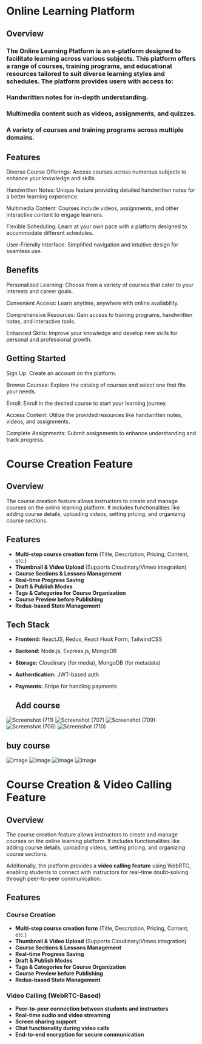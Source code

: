 # Online Learning Platform

## Overview

### The Online Learning Platform is an e-platform designed to facilitate learning across various subjects. This platform offers a range of courses, training programs, and educational resources tailored to suit diverse learning styles and schedules. The platform provides users with access to:

### Handwritten notes for in-depth understanding.

### Multimedia content such as videos, assignments, and quizzes.
### A variety of courses and training programs across multiple domains.

## Features

Diverse Course Offerings: Access courses across numerous subjects to enhance your knowledge and skills.

Handwritten Notes: Unique feature providing detailed handwritten notes for a better learning experience.

Multimedia Content: Courses include videos, assignments, and other interactive content to engage learners.

Flexible Scheduling: Learn at your own pace with a platform designed to accommodate different schedules.

User-Friendly Interface: Simplified navigation and intuitive design for seamless use.

## Benefits

Personalized Learning: Choose from a variety of courses that cater to your interests and career goals.

Convenient Access: Learn anytime, anywhere with online availability.

Comprehensive Resources: Gain access to training programs, handwritten notes, and interactive tools.

Enhanced Skills: Improve your knowledge and develop new skills for personal and professional growth.

## Getting Started

Sign Up: Create an account on the platform.

Browse Courses: Explore the catalog of courses and select one that fits your needs.

Enroll: Enroll in the desired course to start your learning journey.

Access Content: Utilize the provided resources like handwritten notes, videos, and assignments.

Complete Assignments: Submit assignments to enhance understanding and track progress.

# Course Creation Feature

## Overview
The course creation feature allows instructors to create and manage courses on the online learning platform. It includes functionalities like adding course details, uploading videos, setting pricing, and organizing course sections.

## Features
- **Multi-step course creation form** (Title, Description, Pricing, Content, etc.)
- **Thumbnail & Video Upload** (Supports Cloudinary/Vimeo integration)
- **Course Sections & Lessons Management**
- **Real-time Progress Saving**
- **Draft & Publish Modes**
- **Tags & Categories for Course Organization**
- **Course Preview before Publishing**
- **Redux-based State Management**

## Tech Stack
- **Frontend:** ReactJS, Redux, React Hook Form, TailwindCSS
- **Backend:** Node.js, Express.js, MongoDB
- **Storage:** Cloudinary (for media), MongoDB (for metadata)
- **Authentication:** JWT-based auth
- **Payments:** Stripe for handling payments

  ## Add course
 ![Screenshot (711)](https://github.com/user-attachments/assets/b517d95a-1826-43ae-8259-c27fce4f5fcd)
![Screenshot (707)](https://github.com/user-attachments/assets/53ff88d8-d518-427b-a300-e3bf4d7a324e)
![Screenshot (709)](https://github.com/user-attachments/assets/c56f3ea4-2ae6-4427-9cf7-f8cf62bba247)
![Screenshot (708)](https://github.com/user-attachments/assets/edde90a9-427d-41db-a4d1-8cba43dcf0f4)
![Screenshot (710)](https://github.com/user-attachments/assets/8d4f4e52-07c1-41db-81e5-5cc6e9c1e55c)

## buy course
![image](https://github.com/user-attachments/assets/edb83b93-3495-444e-9432-4cf40a343cbe)
![image](https://github.com/user-attachments/assets/10c95ad2-f7e4-46c4-bd62-2a40ccd162bc)
![image](https://github.com/user-attachments/assets/9a45f7fc-eff6-43e5-bc20-418d102d42f2)
![image](https://github.com/user-attachments/assets/ab7030bd-7227-4c49-927b-a8d41599c87d)


# Course Creation & Video Calling Feature

## Overview
The course creation feature allows instructors to create and manage courses on the online learning platform. It includes functionalities like adding course details, uploading videos, setting pricing, and organizing course sections.

Additionally, the platform provides a **video calling feature** using WebRTC, enabling students to connect with instructors for real-time doubt-solving through peer-to-peer communication.

## Features
### Course Creation
- **Multi-step course creation form** (Title, Description, Pricing, Content, etc.)
- **Thumbnail & Video Upload** (Supports Cloudinary/Vimeo integration)
- **Course Sections & Lessons Management**
- **Real-time Progress Saving**
- **Draft & Publish Modes**
- **Tags & Categories for Course Organization**
- **Course Preview before Publishing**
- **Redux-based State Management**

### Video Calling (WebRTC-Based)
- **Peer-to-peer connection between students and instructors**
- **Real-time audio and video streaming**
- **Screen sharing support**
- **Chat functionality during video calls**
- **End-to-end encryption for secure communication**











